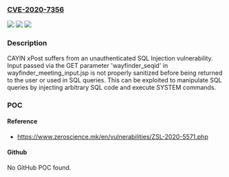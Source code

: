 ### [CVE-2020-7356](https://cve.mitre.org/cgi-bin/cvename.cgi?name=CVE-2020-7356)
![](https://img.shields.io/static/v1?label=Product&message=Cayin%20xPost&color=blue)
![](https://img.shields.io/static/v1?label=Version&message=2.5.18103%3D%202.5.18103%20&color=brighgreen)
![](https://img.shields.io/static/v1?label=Vulnerability&message=CWE-89%20SQL%20Injection&color=brighgreen)

### Description

CAYIN xPost suffers from an unauthenticated SQL Injection vulnerability. Input passed via the GET parameter 'wayfinder_seqid' in wayfinder_meeting_input.jsp is not properly sanitized before being returned to the user or used in SQL queries. This can be exploited to manipulate SQL queries by injecting arbitrary SQL code and execute SYSTEM commands.

### POC

#### Reference
- https://www.zeroscience.mk/en/vulnerabilities/ZSL-2020-5571.php

#### Github
No GitHub POC found.


